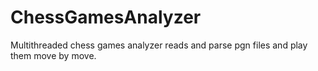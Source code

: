 # ChessGamesAnalyzer
Multithreaded chess games analyzer reads and parse pgn files and play them move by move.

